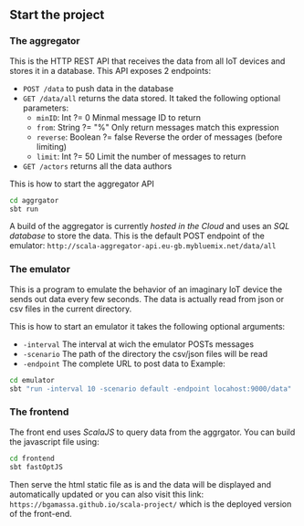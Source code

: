 ## Start the project

### The aggregator
This is the HTTP REST API that receives the data from all IoT devices and
stores it in a database. This API exposes 2 endpoints:
  - `POST /data` to push data in the database
  - `GET /data/all` returns the data stored. It taked the following optional parameters:
    * `minID`: Int ?= 0
        Minmal message ID to return
    * `from`: String ?= "%"
        Only return messages match this expression
    * `reverse`: Boolean ?= false
        Reverse the order of messages (before limiting)
    * `limit`: Int ?= 50
        Limit the number of messages to return
  - `GET /actors` returns all the data authors

This is how to start the aggregator API
```bash
cd aggrgator
sbt run
```

A build of the aggregator is currently *hosted in the Cloud* and uses an *SQL database*
to store the data. This is the default POST endpoint of the emulator:
`http://scala-aggregator-api.eu-gb.mybluemix.net/data/all`


### The emulator
This is a program to emulate the behavior of an imaginary IoT device the sends
out data every few seconds. The data is actually read from json or csv files in
the current directory.

This is how to start an emulator it takes the following optional arguments:
  - `-interval` The interval at wich the emulator POSTs messages
  - `-scenario` The path of the directory the csv/json files will be read
  - `-endpoint` The complete URL to post data to
Example:
```bash
cd emulator
sbt "run -interval 10 -scenario default -endpoint locahost:9000/data"
```

### The frontend
The front end uses *ScalaJS* to query data from the aggrgator. You can build the
javascript file using:
```bash
cd frontend
sbt fastOptJS
```
Then serve the html static file as is and the data will be displayed and
automatically updated or you can also visit this link: `https://bgamassa.github.io/scala-project/` which is the deployed version of the front-end.
